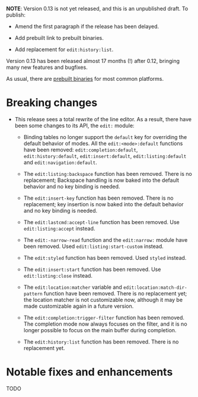 **NOTE**: Version 0.13 is not yet released, and this is an unpublished draft. To
publish:

*	Amend the first paragraph if the release has been delayed.

*   Add prebuilt link to prebuilt binaries.

*   Add replacement for `edit:history:list`.

Version 0.13 has been released almost 17 months (!) after 0.12, bringing many
new features and bugfixes.

As usual, there are [prebuilt binaries](https://elv.sh/get) for most common
platforms.

# Breaking changes

*   This release sees a total rewrite of the line editor. As a result, there
    have been some changes to its API, the `edit:` module:

    -   Binding tables no longer support the `default` key for overriding the
        default behavior of modes. All the `edit:<mode>:default` functions
        have been removed: `edit:completion:default`, `edit:history:default`,
        `edit:insert:default`, `edit:listing:default` and
        `edit:navigation:default`.

    -   The `edit:listing:backspace` function has been removed. There is no
        replacement; Backspace handling is now baked into the default behavior
        and no key binding is needed.
        
    -   The `edit:insert-key` function has been removed. There is no
        replacement; key insertion is now baked into the default behavior and
        no key binding is needed.

    -   The `edit:lastcmd:accept-line` function has been removed. Use
        `edit:listing:accept` instead.

    -   The `edit:-narrow-read` function and the `edit:narrow:` module have
        been removed. Used `edit:listing:start-custom` instead.

    -   The `edit:styled` function has been removed. Used `styled` instead.
    
    -   The `edit:insert:start` function has been removed. Use
        `edit:listing:close` instead.

    -   The `edit:location:matcher` variable and
        `edit:location:match-dir-pattern` function have been removed. There is
        no replacement yet; the location matcher is not customizable now,
        although it may be made customizable again in a future version.

    -   The `edit:completion:trigger-filter` function has been removed. The
        completion mode now always focuses on the filter, and it is no longer
        possible to focus on the main buffer during completion.
    
    -   The `edit:history:list` function has been removed. There is no
        replacement yet.

# Notable fixes and enhancements

TODO
